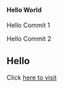 #### Hello World


Hello Commit 1

Hello Commit 2


## Hello

Click [here to visit](https://google.com)